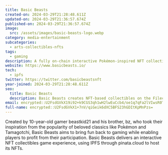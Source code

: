 ```yaml
---
title: Basic Beasts
created-on: 2024-03-29T21:28:48.611Z
updated-on: 2024-03-29T21:36:57.674Z
published-on: 2024-03-29T21:36:57.674Z
image:
  src: /assets/images/basic-beasts-logo.webp
category: media-entertainment
subcategories:
  - arts-collectibles-nfts
tags:
  - gaming
description: A fully on-chain interactive Pokémon-inspired NFT collectibles game.
website: https://www.basicbeasts.io/
tech:
  - ipfs
twitter: https://twitter.com/basicbeastsnft
year-joined: 2024-03-29T21:28:48.611Z
seo:
  title: Basic Beasts
  description: Basic Beasts creates NFT-based collectibles on the Filecoin network.
email: encrypted::U2FsdGVkX19i92+k9CGS3qh1wH2lwEuCcb4/oe1q7qFa2lVIwsR0TzUv04zmg3QM
full-name: encrypted::U2FsdGVkX1+7nV/qiGeik6dXC5BFS23hGDItKpMnPzs=
---
```


Created by 10-year-old gamer beastkid21 and his brother, bz, who took their inspiration from the popularity of beloved classics like Pokémon and Tamagotchi, Basic Beasts aims to bring fun back to gaming while enabling players to profit from their participation. Basic Beasts delivers an interactive NFT collectibles game experience, using IPFS through pinata.cloud to host its NFTs.
